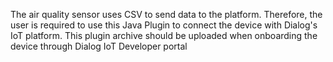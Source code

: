 The air quality sensor uses CSV to send data to the platform. Therefore, the user is required to use this Java Plugin to connect the device with Dialog's IoT platform.
This plugin archive should be uploaded when onboarding the device through Dialog IoT Developer portal
